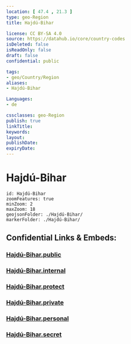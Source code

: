 ```yaml
---
location: [ 47.4 , 21.3 ] 
type: geo-Region
title: Hajdú-Bihar

license: CC BY-SA 4.0
source: https://datahub.io/core/country-codes
isDeleted: false
isReadOnly: false
draft: false
confidential: public

tags:
- geo/Country/Region
aliases:
- Hajdú-Bihar

Languages:
- de

cssclasses: geo-Region
publish: true
linkTitle: 
keywords: 
layout: 
publishDate: 
expiryDate: 
---
```


# Hajdú-Bihar

```leaflet
id: Hajdú-Bihar
zoomFeatures: true 
minZoom: 2 
maxZoom: 18
geojsonFolder: ./Hajdú-Bihar/
markerFolder: ./Hajdú-Bihar/
```


## Confidential Links & Embeds: 

### [Hajdú-Bihar.public](/_public/\Earth\Continent\Europe\Europe~East\Hungary\Counties~HungaryHajdú-Bihar.public.md) 

### [Hajdú-Bihar.internal](/_internal/\Earth\Continent\Europe\Europe~East\Hungary\Counties~HungaryHajdú-Bihar.internal.md) 

### [Hajdú-Bihar.protect](/_protect/\Earth\Continent\Europe\Europe~East\Hungary\Counties~HungaryHajdú-Bihar.protect.md) 

### [Hajdú-Bihar.private](/_private/\Earth\Continent\Europe\Europe~East\Hungary\Counties~HungaryHajdú-Bihar.private.md) 

### [Hajdú-Bihar.personal](/_personal/\Earth\Continent\Europe\Europe~East\Hungary\Counties~HungaryHajdú-Bihar.personal.md) 

### [Hajdú-Bihar.secret](/_secret/\Earth\Continent\Europe\Europe~East\Hungary\Counties~HungaryHajdú-Bihar.secret.md)

